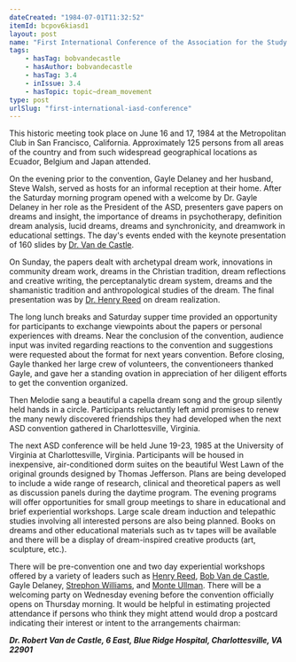 ```yaml
---
dateCreated: "1984-07-01T11:32:52"
itemId: bcpov6kiasd1
layout: post
name: "First International Conference of the Association for the Study of Dreams"
tags:
    - hasTag: bobvandecastle
    - hasAuthor: bobvandecastle
    - hasTag: 3.4
    - inIssue: 3.4
    - hasTopic: topic~dream_movement
type: post
urlSlug: "first-international-iasd-conference"
---
```


This historic meeting took place on June 16 and 17, 1984 at the Metropolitan Club in San Francisco, California. Approximately 125 persons from all areas of the country and from such widespread geographical locations as Ecuador, Belgium and Japan attended.

On the evening prior to the convention, Gayle Delaney and her husband, Steve Walsh, served as hosts for an informal reception at their home. After the Saturday morning program opened with a welcome by Dr. Gayle Delaney in her role as the President of the ASD, presenters gave papers on dreams and insight, the importance of dreams in psychotherapy, definition dream analysis, lucid dreams, dreams and synchronicity, and dreamwork in educational settings. The day's events ended with the keynote presentation of 160 slides by [Dr. Van de Castle](../@bobvandecastle).

On Sunday, the papers dealt with archetypal dream work, innovations in community dream work, dreams in the Christian tradition, dream reflections and creative writing, the perceptanalytic dream system, dreams and the shamanistic tradition and anthropological studies of the dream. The final presentation was by [Dr. Henry Reed](../@henryreed) on dream realization.

The long lunch breaks and Saturday supper time provided an opportunity for participants to exchange viewpoints about the papers or personal experiences with dreams. Near the conclusion of the convention, audience input was invited regarding reactions to the convention and suggestions were requested about the format for next years convention. Before closing, Gayle thanked her large crew of volunteers, the conventioneers thanked Gayle, and gave her a standing ovation in appreciation of her diligent efforts to get the convention organized.

Then Melodie sang a beautiful a capella dream song and the group silently held hands in a circle. Participants reluctantly left amid promises to renew the many newly discovered friendships they had developed when the next ASD convention gathered in Charlottesville, Virginia.

The next ASD conference will be held June 19-23, 1985 at the University of Virginia at Charlottesville, Virginia. Participants will be housed in inexpensive, air-conditioned dorm suites on the beautiful West Lawn of the original grounds designed by Thomas Jefferson. Plans are being developed to include a wide range of research, clinical and theoretical papers as well as discussion panels during the daytime program. The evening programs will offer opportunities for small group meetings to share in educational and brief experiential workshops. Large scale dream induction and telepathic studies involving all interested persons are also being planned. Books on dreams and other educational materials such as tv tapes will be available and there will be a display of dream-inspired creative products (art, sculpture, etc.).

There will be pre-convention one and two day experiential workshops offered by a variety of leaders such as [Henry Reed](../@henryreed), [Bob Van de Castle](../@bobvandecastle), Gayle Delaney, [Strephon Williams](../@strephon_kaplan_williams), and [Monte Ullman](../@montagueullman). There will be a welcoming party on Wednesday evening before the convention officially opens on Thursday morning. It would be helpful in estimating projected attendance if persons who think they might attend would drop a postcard indicating their interest or intent to the arrangements chairman:

**_Dr. Robert Van de Castle, 6 East, Blue Ridge Hospital, Charlottesville, VA 22901_**

